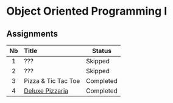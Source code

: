 # Object Oriented Programming I

## Assignments
Nb | Title | Status
:---:|:---|---
1 | ??? | Skipped
2 | ??? | Skipped
3 | Pizza & Tic Tac Toe | Completed
4 | [Deluxe Pizzaria](https://github.com/prince-chrismc/Object-Oriented-Programming/tree/master/COMP248/Pizza-Dealer-Advanced) | Completed 
